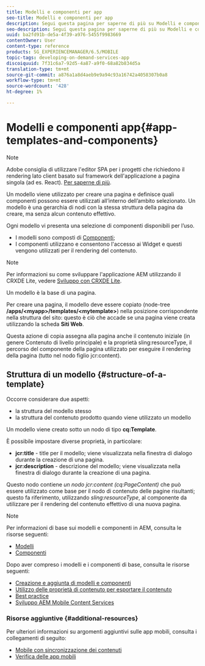 ```yaml
---
title: Modelli e componenti per app
seo-title: Modelli e componenti per app
description: Segui questa pagina per saperne di più su Modelli e componenti per app. Fornisce informazioni dettagliate sulla struttura dei modelli.
seo-description: Segui questa pagina per saperne di più su Modelli e componenti per app. Fornisce informazioni dettagliate sulla struttura dei modelli.
uuid: ba2fd91b-de5a-4f39-a976-5455f9983669
contentOwner: User
content-type: reference
products: SG_EXPERIENCEMANAGER/6.5/MOBILE
topic-tags: developing-on-demand-services-app
discoiquuid: 7f31c6a7-92d5-4a87-a9f0-68a82b834d5a
translation-type: tm+mt
source-git-commit: a876a1a8d4aeb9e9a94c93a16742a4058307b0a8
workflow-type: tm+mt
source-wordcount: '428'
ht-degree: 1%

---
```



# Modelli e componenti app{#app-templates-and-components}

>[!NOTE]
>
> Adobe consiglia di utilizzare l&#39;editor SPA per i progetti che richiedono il rendering lato client basato sul framework dell&#39;applicazione a pagina singola (ad es. React). [Per saperne di più](/help/sites-developing/spa-overview.md).

Un modello viene utilizzato per creare una pagina e definisce quali componenti possono essere utilizzati all’interno dell’ambito selezionato. Un modello è una gerarchia di nodi con la stessa struttura della pagina da creare, ma senza alcun contenuto effettivo.

Ogni modello vi presenta una selezione di componenti disponibili per l’uso.

* I modelli sono composti di [Componenti](/help/sites-developing/components.md);
* I componenti utilizzano e consentono l&#39;accesso ai Widget e questi vengono utilizzati per il rendering del contenuto.

>[!NOTE]
>
>Per informazioni su come sviluppare l&#39;applicazione AEM utilizzando il CRXDE Lite, vedere [Sviluppo con CRXDE Lite](/help/sites-developing/developing-with-crxde-lite.md).

Un modello è la base di una pagina.

Per creare una pagina, il modello deve essere copiato (node-tree **/apps/&lt;myapp>/templates/&lt;mytemplate>**) nella posizione corrispondente nella struttura del sito: questo è ciò che accade se una pagina viene creata utilizzando la scheda **Siti Web**.

Questa azione di copia assegna alla pagina anche il contenuto iniziale (in genere Contenuto di livello principale) e la proprietà sling:resourceType, il percorso del componente della pagina utilizzato per eseguire il rendering della pagina (tutto nel nodo figlio jcr:content).

## Struttura di un modello {#structure-of-a-template}

Occorre considerare due aspetti:

* la struttura del modello stesso
* la struttura del contenuto prodotto quando viene utilizzato un modello

Un modello viene creato sotto un nodo di tipo **cq:Template**.

È possibile impostare diverse proprietà, in particolare:

* **jcr:title** - title per il modello; viene visualizzata nella finestra di dialogo durante la creazione di una pagina.
* **jcr:description** - descrizione del modello; viene visualizzata nella finestra di dialogo durante la creazione di una pagina.

Questo nodo contiene *un nodo jcr:content (cq:PageContent)* che può essere utilizzato come base per il nodo di contenuto delle pagine risultanti; questo fa riferimento, utilizzando *sling:resourceType*, al componente da utilizzare per il rendering del contenuto effettivo di una nuova pagina.

>[!NOTE]
>
>Per informazioni di base sui modelli e componenti in AEM, consulta le risorse seguenti:
>
>* [Modelli](/help/sites-developing/templates.md)
>* [Componenti](/help/sites-developing/components.md)

>



Dopo aver compreso i modelli e i componenti di base, consulta le risorse seguenti:

* [Creazione e aggiunta di modelli e componenti](/help/mobile/mobile-ondemand-app-templates.md)
* [Utilizzo delle proprietà di contenuto per esportare il contenuto](/help/mobile/on-demand-content-properties-exporting.md)
* [Best practice  ](/help/mobile/best-practices-aem-mobile.md)
* [Sviluppo  AEM Mobile Content Services](/help/mobile/developing-content-services.md)

### Risorse aggiuntive {#additional-resources}

Per ulteriori informazioni su argomenti aggiuntivi sulle app mobili, consulta i collegamenti di seguito:

* [Mobile con sincronizzazione dei contenuti](/help/mobile/mobile-ondemand-contentsync.md)
* [Verifica delle app mobili](/help/mobile/develop-mobile-apps-testing.md)

